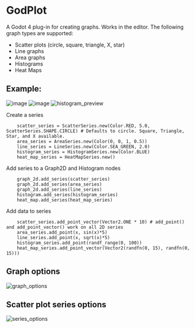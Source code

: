 # GodPlot
A Godot 4 plug-in for creating graphs. Works in the editor. The following graph types are supported:
- Scatter plots (circle, square, triangle, X, star)
- Line graphs
- Area graphs
- Histograms
- Heat Maps

## Example: 
![image](https://github.com/user-attachments/assets/802e9948-ab4a-478c-9842-6243ba98755a)
![image](https://github.com/user-attachments/assets/bb2eedf6-a28c-4c8a-8a12-dc7f6caac801)
![histogram_preview](https://github.com/user-attachments/assets/6667412d-f1d6-40c2-9db1-74da5e86cb28)

Create a series

```GDScript
	scatter_series = ScatterSeries.new(Color.RED, 5.0, ScatterSeries.SHAPE.CIRCLE) # Defaults to circle. Square, Triangle, Star, and X available.   
	area_series = AreaSeries.new(Color(0, 0, 1, 0.5))
	line_series = LineSeries.new(Color.SEA_GREEN, 2.0)
	histogram_series = HistogramSeries.new(Color.BLUE)
	heat_map_series = HeatMapSeries.new()
```
Add series to a Graph2D and Histogram nodes
```GDScript
	graph_2d.add_series(scatter_series)
	graph_2d.add_series(area_series)	
	graph_2d.add_series(line_series)
	histogram.add_series(histogram_series)
	heat_map.add_series(heat_map_series)
```
Add data to series
```GDScript
	scatter_series.add_point_vector(Vector2.ONE * 10) # add_point() and add_point_vector() work on all 2D series
	area_series.add_point(x, sin(x)*5)
	line_series.add_point(x, sqrt(x)*5)
	histogram_series.add_point(randf_range(0, 100))
	heat_map_series.add_point_vector(Vector2(randfn(0, 15), randfn(0, 15)))
```
## Graph options
![graph_options](https://github.com/user-attachments/assets/8cff2d7f-158b-44d2-85b5-2fe64e9d0cd0)

## Scatter plot series options
![series_options](https://github.com/user-attachments/assets/7a9f8c7d-a58d-4637-9bfb-0123a08101bc)
